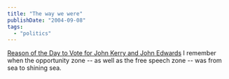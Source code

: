 ```yaml
---
title: "The way we were"
publishDate: "2004-09-08"
tags: 
  - "politics"
---
```


[Reason of the Day to Vote for John Kerry and John Edwards](http://www.thirdlayer.org/sw/vote/index.html) I remember when the opportunity zone -- as well as the free speech zone -- was from sea to shining sea.
